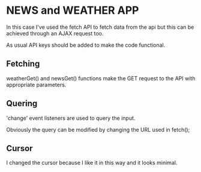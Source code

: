 # NEWS and WEATHER APP

In this case I've used the fetch API to fetch data from the api but this can be achieved through an AJAX request too.

As usual API keys should be added to make the code functional.

## Fetching

weatherGet() and newsGet() functions make the GET request to the API with appropriate parameters.

## Quering

'change' event listeners are used to query the input.

Obviously the query can be modified by changing the URL used in fetch();

## Cursor

I changed the cursor because I like it in this way and it looks minimal.
